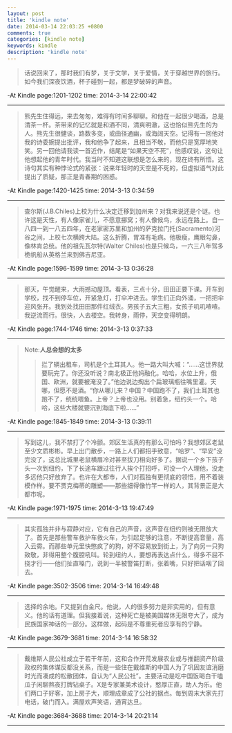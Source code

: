 ```yaml
---
layout: post
title: 'kindle note'
date: 2014-03-14 22:03:25 +0800
comments: true 
categories: [kindle note]
keywords: kindle
description: 'kindle note' 
---
```


>话说回来了，那时我们有梦，关于文学，关于爱情，关于穿越世界的旅行。如今我们深夜饮酒，杯子碰到一起，都是梦破碎的声音。  

-At Kindle page:1201-1202 	 time: 2014-3-14 22:00:42 

------------------


>熊先生住得远，来去匆匆，难得有时间多聊聊。和他在一起很少喝酒，总是清茶一杯。茶带来的记忆就是和酒不同，清爽明澈，这也恰似熊先生的为人。熊先生很健谈，路数多变，或曲径通幽，或海阔天空。记得有一回他对我的诗委婉提出批评，我和他争了起来，且相当不敬，而他只是宽厚地笑笑。另一回他请我读一首近作，结尾是“如果天空不死”，他感叹说，这句让他想起他的青年时代。我当时不知道这联想是怎么来的，现在终有所悟。这诗句其实有种悖论式的紧张：说来年轻时的天空是不死的，但虚拟语气对此提出了质疑，那正是青春期的困惑。  

-At Kindle page:1420-1425 	 time: 2014-3-13 0:34:59 

------------------

<!-- more -->
>查尔斯(J.B.Chiles)上校为什么决定迁移到加州来？对我来说还是个谜。也许这是天性，有人像家雀儿，不愿意挪窝；有人像候鸟，永远在路上。自一八四一到一八五四年，在老家密苏里和加州的萨克拉门托(Sacramento)河谷之间，上校七次横跨大陆。这么折腾，胃准有毛病。他极瘦，鹰眼勾鼻，像林肯总统。他的祖先瓦尔特(Walter Chiles)也是只候鸟，一六三八年驾多桅帆船从英格兰来到佛吉尼亚。  

-At Kindle page:1596-1599 	 time: 2014-3-13 0:36:28 

------------------

>那天，午觉醒来，大雨撼动屋顶。看表，三点十分，田田正要下课。开车到学校，找不到停车位，开紧急灯，打伞冲进去。学生们正向外涌，一把把伞迎风张开。我到处找田田那件红绒衣。男孩子五大三粗，女孩子叽叽喳喳。我逆流而行。很快，人去楼空。我转身，雨停，天空变得明朗。  

-At Kindle page:1744-1746 	 time: 2014-3-13 0:37:33 

------------------

>Note:**人总会想的太多**
>>拦了辆出租车，司机是个土耳其人。他一路大叫大喊：“……这世界就要玩完了。你还没听说？南北极正他妈融化。哈哈，水位上升，俄国、欧洲，就要被淹没了。”他边说边掏出个扁玻璃瓶往嘴里灌。天哪，但愿不是酒。“你从哪儿来？中国？中国跑不了，我们土耳其也跑不了，统统喂鱼。上帝？上帝也没用。别着急，纽约头一个。哈哈，这些大楼就要沉到海底下啦……”  

-At Kindle page:1845-1849 	 time: 2014-3-13 0:39:11 

------------------

>写到这儿，我不禁打了个冷颤。郊区生活真的有那么可怕吗？我想郊区老鼠至少文质彬彬。早上出门散步，一路上人们都招手致意，“哈罗”、“早安”没完没了，这总比城里老鼠横眉冷对甚至拔刀相向好多了。据说一个乡下孩子头一次到纽约，下了长途车跟过往行人挨个打招呼，可没一个人理他，没走多远他只好放弃了。也许在大都市，人们对孤独有更彻底的领悟，用不着装模作样。要不贾克梅蒂的雕塑——那些细得像竹竿一样的人，其背景正是大都市呢。  

-At Kindle page:1971-1975 	 time: 2014-3-13 19:47:49 

------------------

>其实孤独并非与寂静对应，它有自己的声音，这声音在纽约则被无限放大了。首先是那些警车救护车救火车，为引起足够的注意，不断提高音量，高入云霄。而那些单元里快憋疯了的狗，好不容易放到街上，为了向另一只狗致敬，非得用整个腹腔吼叫。轮到纽约人，要想再表达点什么，得多不屈不挠才行——他们扯直嗓门，说到一半被警笛打断，张着嘴，只好把话咽了回去。  

-At Kindle page:3502-3506 	 time: 2014-3-14 16:49:48 

------------------

>选择的余地。F又提到白金尺。他说，人的很多努力是非实用的，但有意义。他的话有道理。但我接着说，这种死亡是被美国媒体无限夸大了，成为民族国家神话的一部分。这样做，起码是不尊重死者应享有的宁静。  

-At Kindle page:3679-3681 	 time: 2014-3-14 16:58:32 

------------------

>戴维斯人民公社成立于若干年前，这和合作开荒发展农业或与推翻资产阶级政权的集体谋反都没关系，而是一些住在戴维斯的中国人为了巩固友谊消磨时光而凑成的松散团体，自认为“人民公社”。主要活动是吃中国饭喝白干嗑瓜子闲聊熬夜打牌钻桌子。X是专家兼美术设计，憨厚正直，助人为乐。他们两口子好客，加上房子大，顺理成章成了公社的据点。每到周末大家先打电话，破门而入。满屋欢声笑语，通宵达旦。  

-At Kindle page:3684-3688 	 time: 2014-3-14 20:21:14 

------------------


